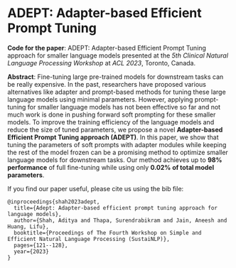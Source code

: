 # ADEPT: Adapter-based Efficient Prompt Tuning

**Code for the paper**: ADEPT: Adapter-based Efficient Prompt Tuning approach for smaller language models presented at the _5th Clinical Natural Language Processing Workshop_ at _ACL 2023_, Toronto, Canada. 

**Abstract**: Fine-tuning large pre-trained models for downstream tasks can be really expensive. In the past, researchers have proposed various alternatives like adapter and prompt-based methods for tuning these large language models using minimal parameters. However, applying prompt-tuning for smaller language models has not been effective so far and not much work is done in pushing forward soft prompting for these smaller models. To improve the training efficiency of the language models and reduce the size of tuned parameters, we propose a novel **Adapter-based Efficient Prompt Tuning approach (ADEPT)**. In this paper, we show that tuning the parameters of soft prompts with adapter modules while keeping the rest of the model frozen can be a promising method to optimize smaller language models for downstream tasks. Our method achieves up to **98% performance** of full fine-tuning while using only **0.02% of total model parameters**.

If you find our paper useful, please cite us using the bib file:

```
@inproceedings{shah2023adept,
  title={Adept: Adapter-based efficient prompt tuning approach for language models},
  author={Shah, Aditya and Thapa, Surendrabikram and Jain, Aneesh and Huang, Lifu},
  booktitle={Proceedings of The Fourth Workshop on Simple and Efficient Natural Language Processing (SustaiNLP)},
  pages={121--128},
  year={2023}
}
```
